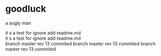 goodluck
========

a augly man

it s a test for ignore add readme.md <br>
it s a test for ignore add readme.md <br>
branch master rev 13 commited 
branch master rev 13 commited 
branch master rev 13 commited 
 
